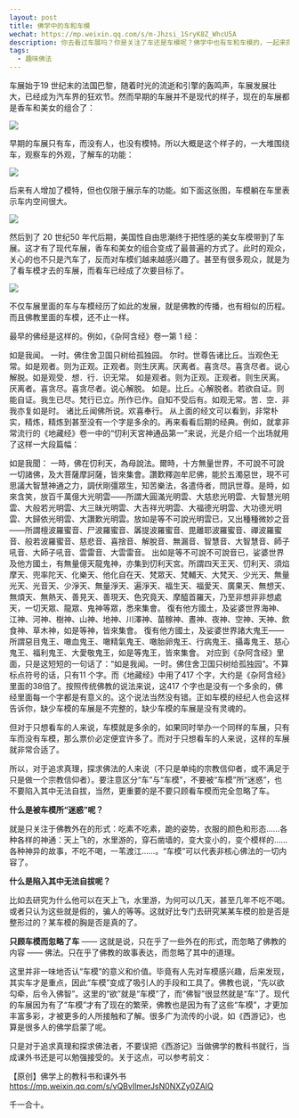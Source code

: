 ```yaml
---
layout: post
title: 佛学中的车和车模
wechat: https://mp.weixin.qq.com/s/m-Jhzsi_1SryK8Z_WhcU5A
description: 你去看过车展吗？你是关注了车还是车模呢？佛学中也有车和车模的，一起来探讨下什么是佛学中的车，什么是佛学中的车模吧。
tags:
  - 趣味佛法
---
```

车展始于19 世纪末的法国巴黎，随着时光的流逝和引擎的轰鸣声，车展发展壮大，已经成为汽车界的狂欢节。然而早期的车展并不是现代的样子，现在的车展都是香车和美女的组合了：

![](../images/car-model.png)

早期的车展只有车，而没有人，也没有模特。所以大概是这个样子的，一大堆围绕车，观察车的外观，了解车的功能：

![](../images/2023-09-27-19-45-53.png)

后来有人增加了模特，但也仅限于展示车的功能。如下面这张图，车模躺在车里表示车内空间很大。

![](../images/2023-09-27-19-46-03.png)

然后到了 20 世纪50 年代后期，美国性自由思潮终于把性感的美女车模带到了车展。这才有了现代车展，香车和美女的组合变成了最普遍的方式了。此时的观众，关心的也不只是汽车了，反而对车模们越来越感兴趣了。甚至有很多观众，就是为了看车模才去的车展，而看车已经成了次要目标了。

![](../images/2023-09-27-19-46-12.png)

不仅车展里面的车与车模经历了如此的发展，就是佛教的传播，也有相似的历程。而且佛教里面的车模，还不止一样。

最早的佛经是这样的。例如，《杂阿含经》卷一第 1 经：

如是我闻。
一时。佛住舍卫国只树给孤独园。
尔时。世尊告诸比丘。当观色无常。如是观者。则为正观。正观者。则生厌离。厌离者。喜贪尽。喜贪尽者。说心解脱。如是观受．想．行．识无常。
如是观者。则为正观。正观者。则生厌离。厌离者。喜贪尽。喜贪尽者。说心解脱。
如是。比丘。心解脱者。若欲自证。则能自证。我生已尽。梵行已立。所作已作。自知不受后有。如观无常。苦．空．非我亦复如是时。
诸比丘闻佛所说。欢喜奉行。
从上面的经文可以看到，非常朴实，精炼，精炼到甚至没有一个字是多余的。再来看看后期的经典。例如，就拿非常流行的《地藏经》卷一中的“忉利天宮神通品第一”来说，光是介绍一个出场就用了这样一大段篇幅：

如是我聞：
一時，佛在忉利天，為母說法。爾時，十方無量世界，不可說不可說一切諸佛，及大菩薩摩訶薩，皆來集會。讚歎釋迦牟尼佛，能於五濁惡世，現不可思議大智慧神通之力，調伏剛彊眾生，知苦樂法，各遣侍者，問訊世尊。是時，如來含笑，放百千萬億大光明雲——所謂大圓滿光明雲、大慈悲光明雲、大智慧光明雲、大般若光明雲、大三昧光明雲、大吉祥光明雲、大福德光明雲、大功德光明雲、大歸依光明雲、大讚歎光明雲。放如是等不可說光明雲已，又出種種微妙之音——所謂檀波羅蜜音、尸波羅蜜音、羼提波羅蜜音、毘離耶波羅蜜音、禪波羅蜜音、般若波羅蜜音、慈悲音、喜捨音、解脫音、無漏音、智慧音、大智慧音、師子吼音、大師子吼音、雲雷音、大雲雷音。
出如是等不可說不可說音已，娑婆世界及他方國土，有無量億天龍鬼神，亦集到忉利天宮。所謂四天王天、忉利天、須焰摩天、兜率陀天、化樂天、他化自在天、梵眾天、梵輔天、大梵天、少光天、無量光天、光音天、少淨天、無量淨天、遍淨天、福生天、福愛天、廣果天、無想天、無煩天、無熱天、善見天、善現天、色究竟天、摩醯首羅天，乃至非想非非想處天，一切天眾、龍眾、鬼神等眾，悉來集會。
復有他方國土，及娑婆世界海神、江神、河神、樹神、山神、地神、川澤神、苗稼神、晝神、夜神、空神、天神、飲食神、草木神，如是等神，皆來集會。
復有他方國土，及娑婆世界諸大鬼王——所謂惡目鬼王、噉血鬼王、噉精氣鬼王、噉胎卵鬼王、行病鬼王、攝毒鬼王、慈心鬼王、福利鬼王、大愛敬鬼王，如是等鬼王，皆來集會。
对应到《杂阿含经》里面，只是这短短的一句话了：“如是我闻。一时。佛住舍卫国只树给孤独园”。不算标点符号的话，只有11 个字。而《地藏经》中用了417 个字，大约是《杂阿含经》里面的38倍了。按照传统佛教的说法来说，这417 个字也是没有一个多余的，佛经里面每一个字都是有意义的。这个说法当然没有错。正如车模的经纪人也会这样告诉你，缺少车模的车展是不完整的，缺少车模的车展是没有灵魂的。

但对于只想看车的人来说，车模就是多余的，如果同时举办一个同样的车展，只有车而没有车模，那么票价必定便宜许多了。而对于只想看车的人来说，这样的车展就非常合适了。

所以，对于追求真理，探求佛法的人来说（不只是单纯的宗教信仰者，或不满足于只是做一个宗教信仰者）。要注意区分“车”与“车模”，不要被“车模”所“迷惑”，也不要陷入其中无法自拔，当然，更重要的是不要只顾看车模而完全忽略了车。

**什么是被车模所“迷惑”呢？**

就是只关注于佛教外在的形式：吃素不吃素，跪的姿势，衣服的颜色和形态……各种各样的神通：天上飞的，水里游的，穿石凿墙的，变大变小的，变个模样的…… 各种神异的故事，不吃不喝，一苇渡江……。“车模”可以代表非核心佛法的一切内容了。

**什么是陷入其中无法自拔呢？**

比如去研究为什么他可以在天上飞，水里游，为何可以几天，甚至几年不吃不喝。或者只认为这些就是假的，骗人的等等。这就好比专门去研究某某车模的脸是否是整形过的？某车模的胸是否是真的了。

**只顾车模而忽略了车** —— 这就是说，只在乎了一些外在的形式，而忽略了佛教的内容 —— 佛法。只在乎了佛教的故事表达，而忽略了其中的道理。

这里并非一味地否认“车模”的意义和价值。毕竟有人先对车模感兴趣，后来发现，其实车才是重点，因此“车模”变成了吸引人的手段和工具了。佛教也说，“先以欲勾牵，后令入佛智”。这里的“欲”就是“车模”了，而“佛智”很显然就是“车”了。现代的车展因为有了“车模”才有了现在的繁荣，佛教也是因为有了这些“车模”，才更加丰富多彩，才被更多的人所接触和了解。很多广为流传的小说，如《西游记》，也算是很多人的佛学启蒙了呢。

只是对于追求真理和探求佛法者，不要误把《西游记》当做佛学的教科书就行，当成课外书还是可以勉强接受的。关于这点，可以参考前文：

【原创】佛学上的教科书和课外书
https://mp.weixin.qq.com/s/vQBvIlmerJsN0NXZy0ZAIQ

千一合十。
